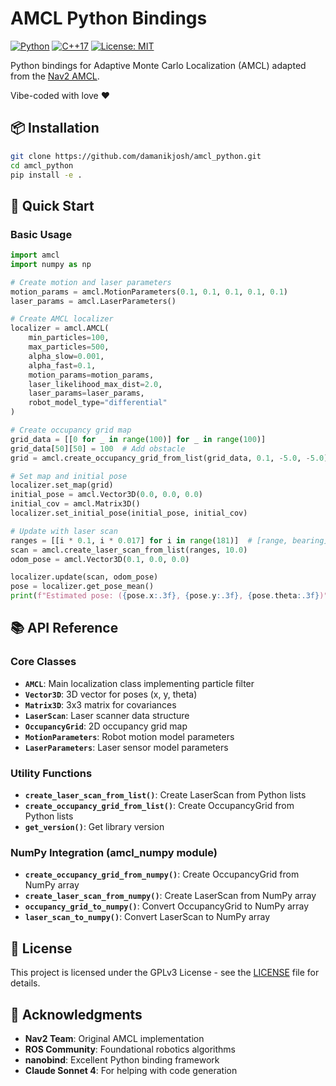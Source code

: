 # AMCL Python Bindings

[![Python](https://img.shields.io/badge/python-3.8+-blue.svg)](https://www.python.org)
[![C++17](https://img.shields.io/badge/c%2B%2B-17-blue.svg)](https://en.wikipedia.org/wiki/C%2B%2B17)
[![License: MIT](https://img.shields.io/badge/License-GPLv3-yellow.svg)](https://www.gnu.org/licenses/gpl-3.0.en.html)

Python bindings for Adaptive Monte Carlo Localization (AMCL) adapted from the [Nav2 AMCL](https://github.com/ros-navigation/navigation2/tree/main/nav2_amcl).

Vibe-coded with love ❤️

## 📦 Installation


```bash
git clone https://github.com/damanikjosh/amcl_python.git
cd amcl_python
pip install -e .
```

## 🎯 Quick Start

### Basic Usage

```python
import amcl
import numpy as np

# Create motion and laser parameters
motion_params = amcl.MotionParameters(0.1, 0.1, 0.1, 0.1, 0.1)
laser_params = amcl.LaserParameters()

# Create AMCL localizer
localizer = amcl.AMCL(
    min_particles=100,
    max_particles=500,
    alpha_slow=0.001,
    alpha_fast=0.1,
    motion_params=motion_params,
    laser_likelihood_max_dist=2.0,
    laser_params=laser_params,
    robot_model_type="differential"
)

# Create occupancy grid map
grid_data = [[0 for _ in range(100)] for _ in range(100)]
grid_data[50][50] = 100  # Add obstacle
grid = amcl.create_occupancy_grid_from_list(grid_data, 0.1, -5.0, -5.0)

# Set map and initial pose
localizer.set_map(grid)
initial_pose = amcl.Vector3D(0.0, 0.0, 0.0)
initial_cov = amcl.Matrix3D()
localizer.set_initial_pose(initial_pose, initial_cov)

# Update with laser scan
ranges = [[i * 0.1, i * 0.017] for i in range(181)]  # [range, bearing] pairs
scan = amcl.create_laser_scan_from_list(ranges, 10.0)
odom_pose = amcl.Vector3D(0.1, 0.0, 0.0)

localizer.update(scan, odom_pose)
pose = localizer.get_pose_mean()
print(f"Estimated pose: ({pose.x:.3f}, {pose.y:.3f}, {pose.theta:.3f})")
```

## 📚 API Reference

### Core Classes

- **`AMCL`**: Main localization class implementing particle filter
- **`Vector3D`**: 3D vector for poses (x, y, theta)
- **`Matrix3D`**: 3x3 matrix for covariances  
- **`LaserScan`**: Laser scanner data structure
- **`OccupancyGrid`**: 2D occupancy grid map
- **`MotionParameters`**: Robot motion model parameters
- **`LaserParameters`**: Laser sensor model parameters

### Utility Functions

- **`create_laser_scan_from_list()`**: Create LaserScan from Python lists
- **`create_occupancy_grid_from_list()`**: Create OccupancyGrid from Python lists
- **`get_version()`**: Get library version

### NumPy Integration (amcl_numpy module)

- **`create_occupancy_grid_from_numpy()`**: Create OccupancyGrid from NumPy array
- **`create_laser_scan_from_numpy()`**: Create LaserScan from NumPy array  
- **`occupancy_grid_to_numpy()`**: Convert OccupancyGrid to NumPy array
- **`laser_scan_to_numpy()`**: Convert LaserScan to NumPy array

## 📄 License

This project is licensed under the GPLv3 License - see the [LICENSE](LICENSE) file for details.

## 🙏 Acknowledgments

- **Nav2 Team**: Original AMCL implementation
- **ROS Community**: Foundational robotics algorithms
- **nanobind**: Excellent Python binding framework
- **Claude Sonnet 4**: For helping with code generation
